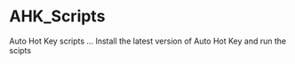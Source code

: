 # AHK_Scripts
Auto Hot Key scripts
...
Install the latest version of Auto Hot Key and run the scipts
